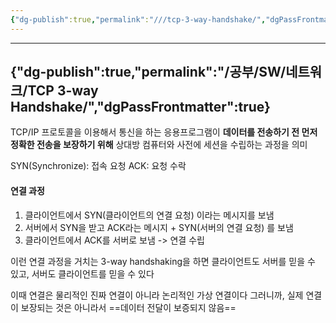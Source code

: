 ```yaml
---
{"dg-publish":true,"permalink":"///tcp-3-way-handshake/","dgPassFrontmatter":true}
---
```



---
{"dg-publish":true,"permalink":"/공부/SW/네트워크/TCP 3-way Handshake/","dgPassFrontmatter":true}
---

TCP/IP 프로토콜을 이용해서 통신을 하는 응용프로그램이 **데이터를 전송하기 전 먼저 정확한 전송을 보장하기 위해** 상대방 컴퓨터와 사전에 세션을 수립하는 과정을 의미

SYN(Synchronize): 접속 요청
ACK: 요청 수락

#### 연결 과정

1. 클라이언트에서 SYN(클라이언트의 연결 요청) 이라는 메시지를 보냄
2. 서버에서 SYN을 받고 ACK라는 메시지 + SYN(서버의 연결 요청) 를 보냄
3. 클라이언트에서 ACK를 서버로 보냄
	-> 연결 수립

이런 연결 과정을 거치는 3-way handshaking을 하면 클라이언트도 서버를 믿을 수 있고, 서버도 클라이언트를 믿을 수 있다

이때 연결은 물리적인 진짜 연결이 아니라 논리적인 가상 연결이다
그러니까, 실제 연결이 보장되는 것은 아니라서 ==데이터 전달이 보증되지 않음==